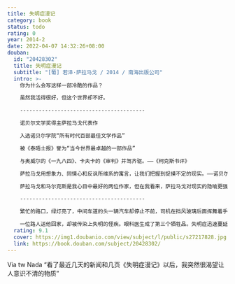```yaml
---
title: 失明症漫记
category: book
status: todo
rating: 0
year: 2014-2
date: 2022-04-07 14:32:26+08:00
douban:
  id: "20428302"
  title: 失明症漫记
  subtitle: "[葡] 若泽·萨拉马戈 / 2014 / 南海出版公司"
  intro: >-
    你为什么会写这样一部冷酷的作品？

    虽然我活得很好，但这个世界却不好。

    ----------------------------------------

    诺贝尔文学奖得主萨拉马戈代表作

    入选诺贝尔学院“所有时代百部最佳文学作品”

    被《泰晤士报》誉为“当今世界最卓越的一部作品”

    与奥威尔的《一九八四》、卡夫卡的《审判》并驾齐驱。——《柯克斯书评》

    萨拉马戈用想象力、同情心和反讽所维系的寓言，让我们把握到捉摸不定的现实。——诺贝尔颁奖辞

    萨拉马戈和马尔克斯是我心目中最好的两位作家，但在我看来，萨拉马戈对现实的隐喻更强。——著名作家 苏童

    ----------------------------------------

    繁忙的路口，绿灯亮了，中间车道的头一辆汽车却停止不前，司机在挡风玻璃后面挥舞着手臂，围观的人打开车门之后，才知道他在喊：我瞎了！没有人会相信，他的眼睛清晰明亮，巩膜像瓷器一样洁白致密，然而他却一再绝望地喊着：我瞎了！我瞎了！

    一位路人送他回家，却被传染上失明的怪疾。眼科医生成了第三个牺牲品。失明症迅速蔓延，整个城市陷入了一场空前的灾难。
  rating: 9.1
  cover: https://img1.doubanio.com/view/subject/l/public/s27217828.jpg
  link: https://book.douban.com/subject/20428302/
---
```


Via tw Nada “看了最近几天的新闻和几页《失明症漫记》以后，我突然很渴望让人意识不清的物质”
